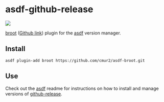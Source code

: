 # asdf-github-release

![](https://github.com/cmur2/asdf-broot/workflows/ci/badge.svg)

[broot](https://dystroy.org/broot) ([Github link](https://github.com/Canop/broot)) plugin for the [asdf](https://github.com/asdf-vm/asdf) version manager.

## Install

```
asdf plugin-add broot https://github.com/cmur2/asdf-broot.git
```

## Use

Check out the [asdf](https://github.com/asdf-vm/asdf) readme for instructions on how to install and manage versions of [github-release](https://github.com/Canop/broot).
